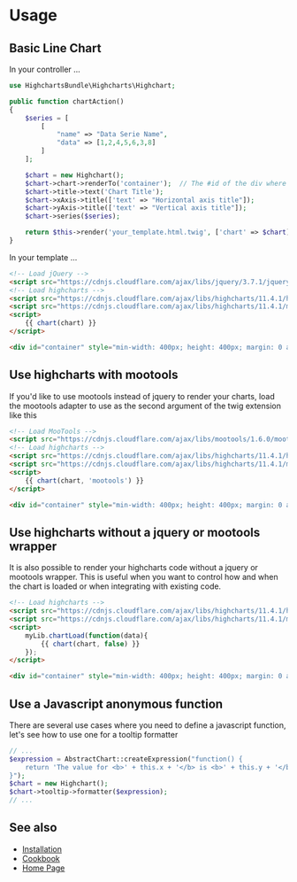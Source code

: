 # Usage

## Basic Line Chart

In your controller ...

```php
use HighchartsBundle\Highcharts\Highchart;

public function chartAction()
{
    $series = [
        [
            "name" => "Data Serie Name",
            "data" => [1,2,4,5,6,3,8]
        ]
    ];

    $chart = new Highchart();
    $chart->chart->renderTo('container');  // The #id of the div where to render the chart
    $chart->title->text('Chart Title');
    $chart->xAxis->title(['text' => "Horizontal axis title"]);
    $chart->yAxis->title(['text' => "Vertical axis title"]);
    $chart->series($series);

    return $this->render('your_template.html.twig', ['chart' => $chart]);
}
```

In your template ...

```html
<!-- Load jQuery -->
<script src="https://cdnjs.cloudflare.com/ajax/libs/jquery/3.7.1/jquery.js"></script>
<!-- Load highcharts -->
<script src="https://cdnjs.cloudflare.com/ajax/libs/highcharts/11.4.1/highcharts.js"></script>
<script src="https://cdnjs.cloudflare.com/ajax/libs/highcharts/11.4.1/modules/exporting.min.js"></script>
<script>
    {{ chart(chart) }}
</script>

<div id="container" style="min-width: 400px; height: 400px; margin: 0 auto"></div>
```

## Use highcharts with mootools

If you'd like to use mootools instead of jquery to render your charts, load the
mootools adapter to use as the second argument of the twig extension like
this

```html
<!-- Load MooTools -->
<script src="https://cdnjs.cloudflare.com/ajax/libs/mootools/1.6.0/mootools-core.js"></script>
<!-- Load highcharts -->
<script src="https://cdnjs.cloudflare.com/ajax/libs/highcharts/11.4.1/highcharts.js"></script>
<script src="https://cdnjs.cloudflare.com/ajax/libs/highcharts/11.4.1/modules/exporting.min.js"></script>
<script>
    {{ chart(chart, 'mootools') }}
</script>

<div id="container" style="min-width: 400px; height: 400px; margin: 0 auto"></div>
```

## Use highcharts without a jquery or mootools wrapper

It is also possible to render your highcharts code without a jquery or mootools
wrapper. This is useful when you want to control how and when the chart is
loaded or when integrating with existing code.

```html
<!-- Load highcharts -->
<script src="https://cdnjs.cloudflare.com/ajax/libs/highcharts/11.4.1/highcharts.js"></script>
<script src="https://cdnjs.cloudflare.com/ajax/libs/highcharts/11.4.1/modules/exporting.min.js"></script>
<script>
    myLib.chartLoad(function(data){
        {{ chart(chart, false) }}
    });
</script>

<div id="container" style="min-width: 400px; height: 400px; margin: 0 auto"></div>
```

## Use a Javascript anonymous function

There are several use cases where you need to define a javascript function,
let's see how to use one for a tooltip formatter

```php
// ...
$expression = AbstractChart::createExpression("function() {
    return 'The value for <b>' + this.x + '</b> is <b>' + this.y + '</b>';
}");
$chart = new Highchart();
$chart->tooltip->formatter($expression);
// ...
```

## See also

- [Installation](installation.md)
- [Cookbook](cookbook.md)
- [Home Page](../README.md)
